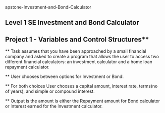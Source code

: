 apstone-Investment-and-Bond-Calculator

## Level 1 SE Investment and Bond Calculator

## Project 1 - Variables and Control Structures**

** Task assumes that you have been approached by a small financial company and asked to create a program that allows the user to access two
different financial calculators: an investment calculator and a home loan repayment calculator.

** User chooses between options for Investment or Bond.

** For both choices User chooses a capital amount, interest rate, terms(no of years), and simple or compound interest.

** Output is the amount is either the Repayment amount for Bond calculator or Interest earned for the Investment calculator.
